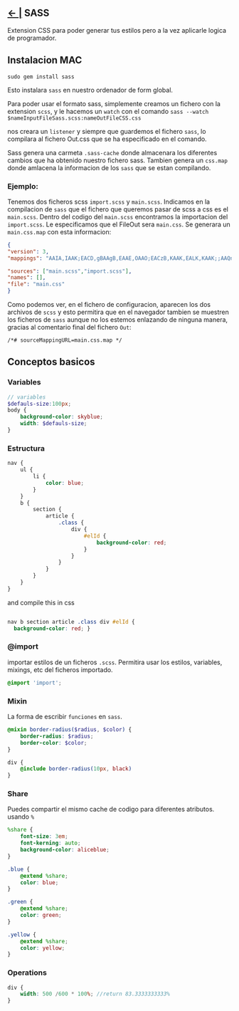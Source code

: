 ## [← |](https://github.com/VGamezz19/skylab-curso/blob/dev/course/semana02/)   SASS

Extension CSS para poder generar tus estilos pero a la vez aplicarle logica de programador.

## Instalacion MAC

`sudo gem install sass`

Esto instalara `sass` en nuestro ordenador de form global.

Para poder usar el formato sass, simplemente creamos un fichero con la extension `scss`, y le hacemos un `watch` con el comando `sass --watch $nameInputFileSass.scss:nameOutFileCSS.css`

nos creara un `listener` y siempre que guardemos el fichero `sass`, lo compilara al fichero Out.css que se ha especificado en el comando.

Sass genera una carmeta `.sass-cache` donde almacenara los diferentes cambios que ha obtenido nuestro fichero sass.
Tambien genera un `css.map` donde amlacena la informacion de los `sass` que se estan compilando.

### Ejemplo:
Tenemos dos ficheros scss `import.scss` y `main.scss`. Indicamos en la compilacion de `sass` que el fichero que queremos pasar de scss a css es el `main.scss`. Dentro del codigo del `main.scss` encontramos la importacion del `import.scss`. Le especificamos que el FileOut sera `main.css`.
Se generara un `main.css.map` con esta informacion:
````json
{
"version": 3,
"mappings": "AAIA,IAAK;EACD,gBAAgB,EAAE,OAAO;EACzB,KAAK,EALK,KAAK;;AAQnB,IAAK;EACD,KAAK,EAAE,KAAK;;AAKR,SAAG;EACC,KAAK,EAAE,IAAI;AAQC,sCAAM;EACF,gBAAgB,EAAE,GAAG;;ACxB7C,mBAAe;EAEX,KAAK,EAAE,KAAK;;ADuCpB,GAAG;EAHC,aAAa,EAIU,IAAI;;AAK/B,sBAAO;EACH,SAAS,EAAE,GAAG;EACd,YAAY,EAAE,IAAI;EAClB,gBAAgB,EAAE,SAAS;;AAG/B,KAAM;EAEF,KAAK,EAAE,IAAI;;AAEf,MAAO;EAEH,KAAK,EAAE,KAAK;;AAEhB,OAAQ;EAEJ,KAAK,EAAE,MAAM;;AAKjB,QAAS;EACL,KAAK,EAAE,cAAe",

"sources": ["main.scss","import.scss"],
"names": [],
"file": "main.css"
}
````

Como podemos ver, en el fichero de configuracion, aparecen los dos archivos de `scss` y esto permitira que en el navegador tambien se muestren los ficheros de `sass` aunque no los estemos enlazando de ninguna manera, gracias al comentario final del fichero `Out`:

`/*# sourceMappingURL=main.css.map */`


## Conceptos basicos

### Variables

````scss
// variables
$defauls-size:100px;
body {
    background-color: skyblue;
    width: $defauls-size;
}

````

### Estructura

````scss
nav {
    ul {
        li {
            color: blue;
        }
    }
    b {
        section {
            article {
                .class {
                    div {
                        #elId {
                            background-color: red;
                        }
                    }
                }
            }
        }
    }
}
````

and compile this in css 

````css

nav b section article .class div #elId {
  background-color: red; }

````

### @import

importar estilos de un ficheros `.scss`. Permitira usar los estilos, variables, mixings, etc del ficheros importado.

````scss
@import 'import';
````

### Mixin

La forma de escribir `funciones` en `sass`.

```` scss
@mixin border-radius($radius, $color) {
    border-radius: $radius;
    border-color: $color;
}

div {
    @include border-radius(10px, black)
}

````

### Share

Puedes compartir el mismo cache de codigo para diferentes atributos. usando `%`

```` scss
%share {
    font-size: 3em;
    font-kerning: auto;
    background-color: aliceblue;
}

.blue {
    @extend %share;
    color: blue;
}

.green {
    @extend %share;
    color: green;
}

.yellow {
    @extend %share;
    color: yellow;
}

````

### Operations

````scss
div {
    width: 500 /600 * 100%; //return 83.3333333333%
}
````

